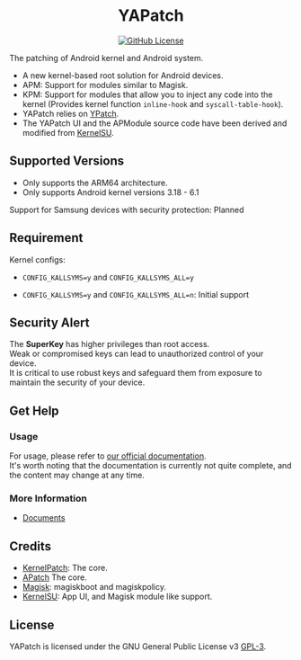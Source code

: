 <div align="center">

<h1 align="center">YAPatch</h1>

[![GitHub License](https://img.shields.io/github/license/bmax121/APatch?logo=gnu)](/LICENSE)

</div>

The patching of Android kernel and Android system.

- A new kernel-based root solution for Android devices.
- APM: Support for modules similar to Magisk.
- KPM: Support for modules that allow you to inject any code into the kernel (Provides kernel function `inline-hook` and `syscall-table-hook`).
- YAPatch relies on [YPatch](https://github.com/Yervant7/YPatch/).
- The YAPatch UI and the APModule source code have been derived and modified from [KernelSU](https://github.com/tiann/KernelSU).

## Supported Versions

- Only supports the ARM64 architecture.
- Only supports Android kernel versions 3.18 - 6.1

Support for Samsung devices with security protection: Planned

## Requirement

Kernel configs:

- `CONFIG_KALLSYMS=y` and `CONFIG_KALLSYMS_ALL=y`

- `CONFIG_KALLSYMS=y` and `CONFIG_KALLSYMS_ALL=n`: Initial support

## Security Alert

The **SuperKey** has higher privileges than root access.  
Weak or compromised keys can lead to unauthorized control of your device.  
It is critical to use robust keys and safeguard them from exposure to maintain the security of your device.

## Get Help

### Usage

For usage, please refer to [our official documentation](https://apatch.dev).  
It's worth noting that the documentation is currently not quite complete, and the content may change at any time.  

### More Information

- [Documents](docs/)

## Credits

- [KernelPatch](https://github.com/bmax121/KernelPatch/): The core.
- [APatch](https://github.com/bmax121/APatch/) The core.
- [Magisk](https://github.com/topjohnwu/Magisk): magiskboot and magiskpolicy.
- [KernelSU](https://github.com/tiann/KernelSU): App UI, and Magisk module like support.

## License

YAPatch is licensed under the GNU General Public License v3 [GPL-3](http://www.gnu.org/copyleft/gpl.html).
